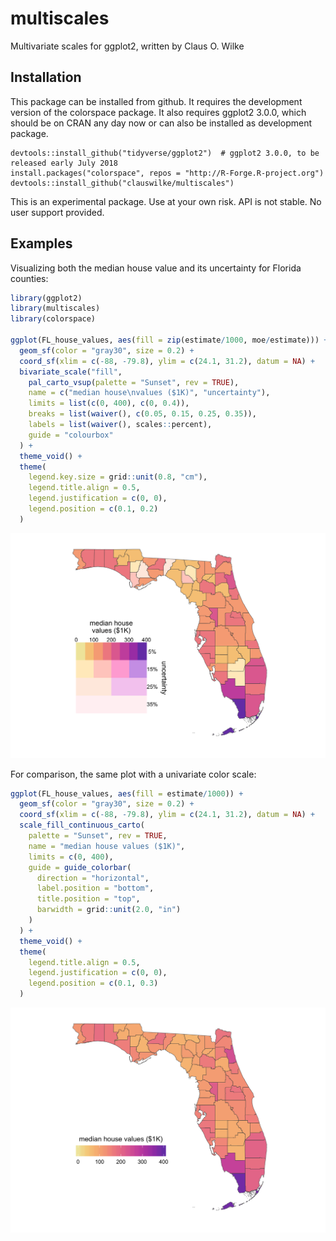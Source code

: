 
<!-- README.md is generated from README.Rmd. Please edit that file -->

# multiscales

Multivariate scales for ggplot2, written by Claus O. Wilke

## Installation

This package can be installed from github. It requires the development
version of the colorspace package. It also requires ggplot2 3.0.0, which
should be on CRAN any day now or can also be installed as development
package.

    devtools::install_github("tidyverse/ggplot2")  # ggplot2 3.0.0, to be released early July 2018
    install.packages("colorspace", repos = "http://R-Forge.R-project.org")
    devtools::install_github("clauswilke/multiscales")

This is an experimental package. Use at your own risk. API is not
stable. No user support provided.

## Examples

Visualizing both the median house value and its uncertainty for Florida
counties:

``` r
library(ggplot2)
library(multiscales)
library(colorspace)

ggplot(FL_house_values, aes(fill = zip(estimate/1000, moe/estimate))) +
  geom_sf(color = "gray30", size = 0.2) +
  coord_sf(xlim = c(-88, -79.8), ylim = c(24.1, 31.2), datum = NA) +
  bivariate_scale("fill",
    pal_carto_vsup(palette = "Sunset", rev = TRUE),
    name = c("median house\nvalues ($1K)", "uncertainty"),
    limits = list(c(0, 400), c(0, 0.4)),
    breaks = list(waiver(), c(0.05, 0.15, 0.25, 0.35)),
    labels = list(waiver(), scales::percent),
    guide = "colourbox"
  ) +
  theme_void() +
  theme(
    legend.key.size = grid::unit(0.8, "cm"),
    legend.title.align = 0.5,
    legend.justification = c(0, 0),
    legend.position = c(0.1, 0.2)
  )
```

![](man/figures/README-unnamed-chunk-2-1.png)<!-- -->

For comparison, the same plot with a univariate color scale:

``` r
ggplot(FL_house_values, aes(fill = estimate/1000)) +
  geom_sf(color = "gray30", size = 0.2) +
  coord_sf(xlim = c(-88, -79.8), ylim = c(24.1, 31.2), datum = NA) +
  scale_fill_continuous_carto(
    palette = "Sunset", rev = TRUE,
    name = "median house values ($1K)",
    limits = c(0, 400),
    guide = guide_colorbar(
      direction = "horizontal",
      label.position = "bottom",
      title.position = "top",
      barwidth = grid::unit(2.0, "in")
    )
  ) +
  theme_void() +
  theme(
    legend.title.align = 0.5,
    legend.justification = c(0, 0),
    legend.position = c(0.1, 0.3)
  )
```

![](man/figures/README-unnamed-chunk-3-1.png)<!-- -->
